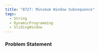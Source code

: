 ```yaml
---
title: "0727: Minimum Window Subsequence"
tags:
  - String
  - DynamicProgramming
  - SlidingWindow
---
```

### Problem Statement

